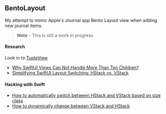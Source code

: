 ## BentoLayout

My attempt to mimic Apple's Journal app Bento Layout view when adding new journal items. 

>**Note** - This is still a work in progress

#### Research
Look in to [TupleView](https://developer.apple.com/documentation/swiftui/tupleview)   

- [Why SwiftUI Views Can Not Handle More Than Ten Children?](https://medium.com/@aspteslia/why-swiftui-views-can-not-handle-more-then-ten-children-762584e67a28)
- [Simplifying SwiftUI Layout Switching: HStack vs. VStack](https://paigeshin1991.medium.com/simplifying-swiftui-layout-switching-hstack-vs-vstack-3bf056cc1b76)


#### Hacking with Swift
- [How to automatically switch between HStack and VStack based on size class](https://www.hackingwithswift.com/quick-start/swiftui/how-to-automatically-switch-between-hstack-and-vstack-based-on-size-class)
- [How to dynamically change between VStack and HStack](https://www.hackingwithswift.com/quick-start/swiftui/how-to-dynamically-change-between-vstack-and-hstack)